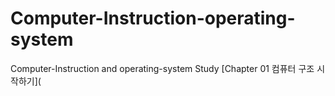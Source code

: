 # Computer-Instruction-operating-system
Computer-Instruction and operating-system Study
[Chapter 01 컴퓨터 구조 시작하기](
